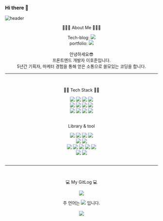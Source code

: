 ### Hi there 👋

![header](https://capsule-render.vercel.app/api?type=waving&color=auto&height=300&section=header&text=hojun%20Dev!&fontSize=90)


<div align="center">
<p> 🤸🏽‍♂️ About Me 🤸🏽‍♂️ </p>
Tech-blog: <a href="https://velog.io/@ho2yahh" target="_blank"><img src="https://img.shields.io/badge/Velog-20C997?style=flat&logo=Velog&logoColor=white"/></a>
	<br>
	portfolio: <a href="https://www.notion.so/b79cb7a85b3040fe96036795ed2e1cec" target="_blank"><img src="https://img.shields.io/badge/Notion-181717?style=flat&logo=Notion&logoColor=white" /></a> <br>

  <br/>
  안녕하세요😎<br>
	프론트엔드 개발자 이호준입니다.
<br/>
5년간 기획자, 마케터 경험을 통해 얻은 소통으로 쓸모있는 코딩을 합니다.
<br/>
</div>

---
<br/>

<div align="center">
<p>👩‍💻 Tech Stack 👩‍💻 </p>
 	<img src="https://img.shields.io/badge/Svelte-FF3E00?style=flat&logo=Svelte&logoColor=white" />
		<img src="https://img.shields.io/badge/SvelteKIT-FF3E00?style=flat&logo=Svelte&logoColor=white" />
	<img src="https://img.shields.io/badge/Supabase-3ECF8E?style=flat&logo=Supabase&logoColor=white" />
	<img src="https://img.shields.io/badge/postgresql-4169E1?style=flat&logo=postgresql&logoColor=white" />
 <Br/>
<img src="https://img.shields.io/badge/Javascript-F7DF1E?style=flat&logo=Javascript&logoColor=white"/>
	<img src="https://img.shields.io/badge/Typescript-3178C6?style=flat&logo=Typescript&logoColor=white"/>
	<img src="https://img.shields.io/badge/React-61DAFB?style=flat&logo=React&logoColor=white" />
  		<img src="https://img.shields.io/badge/Next.js-000000?style=flat&logo=nextdotjs&logoColor=white" />
	<Br/>
	<img src="https://img.shields.io/badge/HTML5-E34F26?style=flat&logo=HTML5&logoColor=white" />
	<img src="https://img.shields.io/badge/CSS3-1572B6?style=flat&logo=CSS3&logoColor=white" />
 <img src="https://img.shields.io/badge/Node.js-339933?style=flat&logo=Node.js&logoColor=white" />
	<img src="https://img.shields.io/badge/React Native-61DAFB?style=flat&logo=Node.js&logoColor=white" />
 <Br/>

	
</div>
<br/>
<div align="center">
<p> Library & tool </p>
	<img src="https://img.shields.io/badge/Vercel-010101?style=flat&logo=Vercel&logoColor=white"/>
	<img src="https://img.shields.io/badge/Netlify-00C7B7?style=flat&logo=netlify&logoColor=white"/>
	<img src="https://img.shields.io/badge/Koyeb-121212?style=flat&logo=koyeb&logoColor=white"/>
	<img src="https://img.shields.io/badge/Render-46E3B7?style=flat&logo=render&logoColor=white"/>
	<Br/>
	<img src="https://img.shields.io/badge/Strapi-2F2E8B?style=flat&logo=strapi&logoColor=white"/>
	<img src="https://img.shields.io/badge/Figma-F24E1E?style=flat&logo=figma&logoColor=white"/>
	<Br/>
<img src="https://img.shields.io/badge/Socket.io-000000?style=flat&logo=Socket.io&logoColor=white"/>
	<img src="https://img.shields.io/badge/React Query-FF4154?style=flat&logo=React Query&logoColor=white" />
	<img src="https://img.shields.io/badge/Tailwind CSS-06B6D4?style=flat&logo=Tailwind CSS&logoColor=white" />
	<img src="https://img.shields.io/badge/zustand-1572B6?style=flat&logo=zustand&logoColor=white" />
  	<img src="https://img.shields.io/badge/recoil-339933?style=flat&logo=recoil&logoColor=white" />
    <br/>
      	<img src="https://img.shields.io/badge/GitHub-181717?style=flat&logo=GitHub&logoColor=white" />
          	<img src="https://img.shields.io/badge/Visual Studio Code-007ACC?style=flat&logo=Visual Studio Code&logoColor=white" />
</div>

<br/>

---

<br/>
<div align="center">
<p>💻 My GitLog 💻 </p>
<div align="center">
<img src="https://github-readme-stats.vercel.app/api/top-langs/?username=hozunlee&layout=compact">

주 언어는 <img src="https://img.shields.io/badge/Javascript-F7DF1E?style=flat&logo=Javascript&logoColor=white"/> 입니다.
<br><br>
<img src="https://github-readme-stats.vercel.app/api?username=hozunlee&show_icons=true">
</div>


<!--
**hozunlee/hozunlee** is a ✨ _special_ ✨ repository because its `README.md` (this file) appears on your GitHub profile.


Here are some ideas to get you started:

- 🔭 I’m currently working on ...
- 🌱 I’m currently learning ...
- 👯 I’m looking to collaborate on ...
- 🤔 I’m looking for help with ...
- 💬 Ask me about ...
- 📫 How to reach me: ...
- 😄 Pronouns: ...
- ⚡ Fun fact: ...
-->
 
